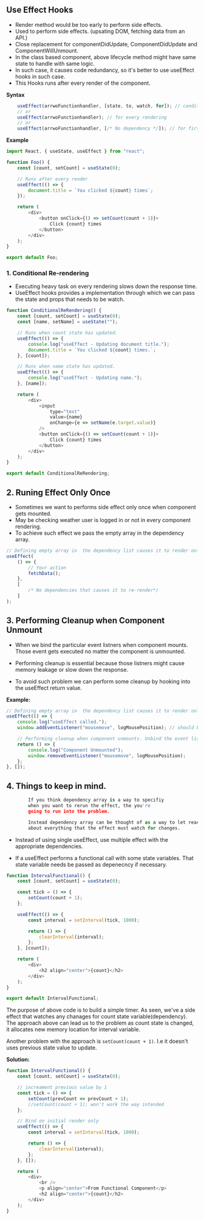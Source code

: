 ## Use Effect Hooks

-   Render method would be too early to perform side effects.
-   Used to perform side effects. (upsating DOM, fetching data from an API.)
-   Close replacement for componentDidUpdate, ComponentDidUpdate and ComponentWillUnmount.
-   In the class based component, above lifecycle method might have same state to handle with same logic.
-   In such case, it causes code redundancy, so it's better to use useEffect hooks in such case.
-   This Hooks runs after every render of the component.

**Syntax**

```js
    useEffect(arrwoFunctionhandler, [state, to, watch, for]); // conditional for which params to re-execute
    // or
    useEffect(arrwoFunctionhandler); // for every rendering
    // or
    useEffect(arrwoFunctionhandler, [/* No dependency */]); // for first rendering

```

**Example**

```js
import React, { useState, useEffect } from "react";

function Foo() {
    const [count, setCount] = useState(0);

    // Runs after every render
    useEffect(() => {
        document.title = `You clicked ${count} times`;
    });

    return (
        <div>
            <button onClick={() => setCount(count + 1)}>
                Click {count} times
            </button>
        </div>
    );
}

export default Foo;
```

### 1. Conditional Re-rendering

-   Executing heavy task on every rendering slows down the response time.
-   UseEffect hooks provides a implementation through which we can pass the state and props that needs to be watch.

```js
function ConditionalReRendering() {
    const [count, setCount] = useState(0);
    const [name, setName] = useState("");

    // Runs when count state has updated.
    useEffect(() => {
        console.log("useEffect - Updating document title.");
        document.title = `You clicked ${count} times.`;
    }, [count]);

    // Runs when name state has updated.
    useEffect(() => {
        console.log("useEffect - Updating name.");
    }, [name]);

    return (
        <div>
            <input
                type="text"
                value={name}
                onChange={e => setName(e.target.value)}
            />
            <button onClick={() => setCount(count + 1)}>
                Click {count} times
            </button>
        </div>
    );
}

export default ConditionalReRendering;
```

## 2. Runing Effect Only Once

-   Sometimes we want to performs side effect only once when component gets mounted.
-   May be checking weather user is logged in or not in every component rendering.
-   To achieve such effect we pass the empty array in the dependency array.

```js
// Defining empty array in  the dependency list causes it to render only for first time
useEffect(
    () => {
        // Your action
        fetchData();
    },
    [
        /* No dependencies that causes it to re-render*/
    ]
);
```

## 3. Performing Cleanup when Component Unmount

-   When we bind the particular event listners when component mounts. Those event gets executed no matter the component is unmounted.

-   Performing cleanup is essential because those listners might cause memory leakage or slow down the response.

-   To avoid such problem we can perform some cleanup by hooking into the useEffect return value.

**Example:**

```js
// Defining empty array in  the dependency list causes it to render only for first time
useEffect(() => {
    console.log("useEffect called.");
    window.addEventListener("mousemove", logMousePosition); // should be detached on unmounting

    // Performing cleanup when component unmounts. Unbind the event listner on unmount
    return () => {
        console.log("Component Unmounted");
        window.removeEventListener("mousemove", logMousePosition);
    };
}, []);
```

## 4. Things to keep in mind.

```python
        If you think dependency array is a way to specifiy
        when you want to rerun the effect, the you're
        going to run into the problem.

        Instead dependency array can be thought of as a way to let react know
        about everything that the effect must watch for changes.
```

-   Instead of using single useEffect, use multiple effect with the appropriate dependencies.

-   If a useEffect performs a functional call with some state variables. That state variable needs be passed as
    depenecncy if necessary.

```js
function IntervalFunctional() {
    const [count, setCount] = useState(0);

    const tick = () => {
        setCount(count + 1);
    };

    useEffect(() => {
        const interval = setInterval(tick, 1000);

        return () => {
            clearInterval(interval);
        };
    }, [count]);

    return (
        <div>
            <h2 align="center">{count}</h2>
        </div>
    );
}

export default IntervalFunctional;
```

The purpose of above code is to build a simple timer. As seen, we've a side effect that watches any chanages
for count state variable(dependency). The approach above can lead us to the problem as count state is changed, it allocates new memory location for interval variable.

Another problem with the approach is `setCount(count + 1)`. I.e it doesn't uses previous state value to update.

**Solution:**

```js
function IntervalFunctional() {
    const [count, setCount] = useState(0);

    // increament previous value by 1
    const tick = () => {
        setCount(prevCount => prevCount + 1);
        //setCount(count + 1); won't work the way intended
    };

    // Bind on initial render only
    useEffect(() => {
        const interval = setInterval(tick, 1000);

        return () => {
            clearInterval(interval);
        };
    }, []);

    return (
        <div>
            <br />
            <p align="center">From Functional Component</p>
            <h2 align="center">{count}</h2>
        </div>
    );
}
```
